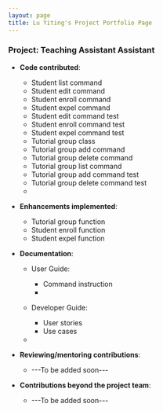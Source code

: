```yaml
---
layout: page
title: Lu Yiting's Project Portfolio Page
---
```


### Project: Teaching Assistant Assistant

- **Code contributed**:
  - Student list command
  - Student edit command
  - Student enroll command
  - Student expel command
  - Student edit command test
  - Student enroll command test
  - Student expel command test
  - Tutorial group class
  - Tutorial group add command
  - Tutorial group delete command
  - Tutorial group list command
  - Tutorial group add command test
  - Tutorial group delete command test
  - 
- **Enhancements implemented**:
  - Tutorial group function
  - Student enroll function
  - Student expel function

- **Documentation**:

  - User Guide:

    - Command instruction
    - 

  - Developer Guide:
    - User stories
    - Use cases
  - 
- **Reviewing/mentoring contributions**:
  - ---To be added soon---
- **Contributions beyond the project team**:
  - ---To be added soon---
